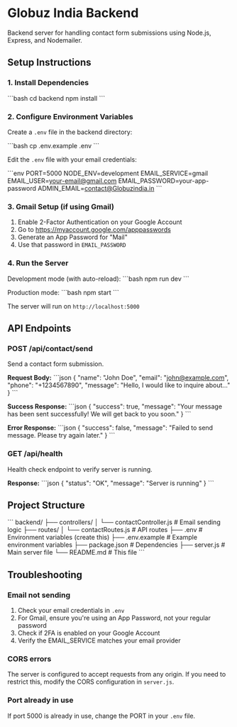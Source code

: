 # Globuz India Backend

Backend server for handling contact form submissions using Node.js, Express, and Nodemailer.

## Setup Instructions

### 1. Install Dependencies

\`\`\`bash
cd backend
npm install
\`\`\`

### 2. Configure Environment Variables

Create a `.env` file in the backend directory:

\`\`\`bash
cp .env.example .env
\`\`\`

Edit the `.env` file with your email credentials:

\`\`\`env
PORT=5000
NODE_ENV=development
EMAIL_SERVICE=gmail
EMAIL_USER=your-email@gmail.com
EMAIL_PASSWORD=your-app-password
ADMIN_EMAIL=contact@Globuzindia.in
\`\`\`

### 3. Gmail Setup (if using Gmail)

1. Enable 2-Factor Authentication on your Google Account
2. Go to https://myaccount.google.com/apppasswords
3. Generate an App Password for "Mail"
4. Use that password in `EMAIL_PASSWORD`

### 4. Run the Server

Development mode (with auto-reload):
\`\`\`bash
npm run dev
\`\`\`

Production mode:
\`\`\`bash
npm start
\`\`\`

The server will run on `http://localhost:5000`

## API Endpoints

### POST /api/contact/send

Send a contact form submission.

**Request Body:**
\`\`\`json
{
  "name": "John Doe",
  "email": "john@example.com",
  "phone": "+1234567890",
  "message": "Hello, I would like to inquire about..."
}
\`\`\`

**Success Response:**
\`\`\`json
{
  "success": true,
  "message": "Your message has been sent successfully! We will get back to you soon."
}
\`\`\`

**Error Response:**
\`\`\`json
{
  "success": false,
  "message": "Failed to send message. Please try again later."
}
\`\`\`

### GET /api/health

Health check endpoint to verify server is running.

**Response:**
\`\`\`json
{
  "status": "OK",
  "message": "Server is running"
}
\`\`\`

## Project Structure

\`\`\`
backend/
├── controllers/
│   └── contactController.js    # Email sending logic
├── routes/
│   └── contactRoutes.js        # API routes
├── .env                        # Environment variables (create this)
├── .env.example               # Example environment variables
├── package.json               # Dependencies
├── server.js                  # Main server file
└── README.md                  # This file
\`\`\`

## Troubleshooting

### Email not sending

1. Check your email credentials in `.env`
2. For Gmail, ensure you're using an App Password, not your regular password
3. Check if 2FA is enabled on your Google Account
4. Verify the EMAIL_SERVICE matches your email provider

### CORS errors

The server is configured to accept requests from any origin. If you need to restrict this, modify the CORS configuration in `server.js`.

### Port already in use

If port 5000 is already in use, change the PORT in your `.env` file.
